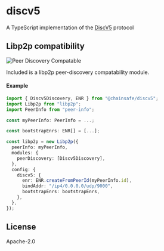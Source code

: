 # discv5

A TypeScript implementation of the [DiscV5](https://github.com/ethereum/devp2p/blob/master/discv5/discv5.md) protocol

## Libp2p compatibility

![Peer Discovery Compatable](https://github.com/libp2p/js-libp2p-interfaces/raw/master/src/peer-discovery/img/badge.png)

Included is a libp2p peer-discovery compatability module.

#### Example

```typescript
import { Discv5Discovery, ENR } from "@chainsafe/discv5";
import Libp2p from "libp2p";
import PeerInfo from "peer-info";

const myPeerInfo: PeerInfo = ...;

const bootstrapEnrs: ENR[] = [...];

const libp2p = new Libp2p({
  peerInfo: myPeerInfo,
  modules: {
    peerDiscovery: [Discv5Discovery],
  },
  config: {
    discv5: {
      enr: ENR.createFromPeerId(myPeerInfo.id),
      bindAddr: "/ip4/0.0.0.0/udp/9000",
      bootstrapEnrs: bootstrapEnrs,
    },
  },
});

```

## License

Apache-2.0
